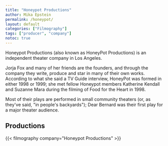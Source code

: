 ```yaml
---
title: "Honeypot Productions"
author: Mika Epstein
permalink: /honeypot/
layout: default
categories: ["Filmography"]
tags: ["producer", "company"]
notoc: true
---
```


Honeypot Productions (also known as HoneyPot Productions) is an independent theater company in Los Angeles.

Jorja Fox and many of her friends are the founders, and through the company they write, produce and star in many of their own works. According to what she said a TV Guide interview, HoneyPot was formed in either 1998 or 1999; she met fellow Honeypot members Katherine Kendall and Suzanne Mara during the filming of Food for the Heart in 1998.

Most of their plays are performed in small community theaters (or, as they've said, "in people's backyards"); Dear Bernard was their first play for a major theater audience.

## Productions

{{< filmography company="Honeypot Productions" >}}
